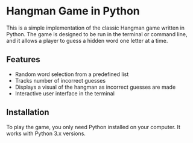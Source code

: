 # Hangman Game in Python

This is a simple implementation of the classic Hangman game written in Python. The game is designed to be run in the terminal or command line, and it allows a player to guess a hidden word one letter at a time.

## Features
- Random word selection from a predefined list
- Tracks number of incorrect guesses
- Displays a visual of the hangman as incorrect guesses are made
- Interactive user interface in the terminal

## Installation

To play the game, you only need Python installed on your computer. It works with Python 3.x versions.
